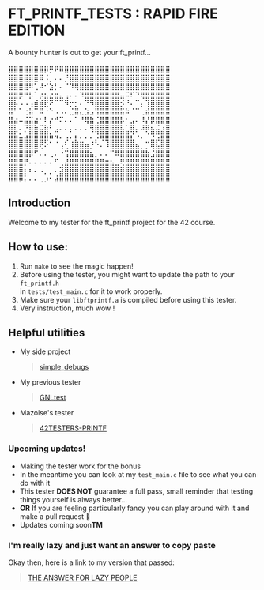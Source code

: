 # FT_PRINTF_TESTS : RAPID FIRE EDITION

A bounty hunter is out to get your ft_printf...\
\
⣿⣿⣿⣿⣿⣿⣿⡿⡛⠟⠿⣿⣿⣿⣿⣿⣿⣿⣿⣿⣿⣿⣿⣿⣿⣿⣿⣿⣿⣿⣿⣿\
⣿⣿⣿⣿⣿⣿⠿⠨⡀⠄⠄⡘⣿⣿⣿⣿⣿⣿⣿⣿⣿⣿⣿⣿⣿⣿⣿⣿⣿⣿⣿⣿\
⣿⣿⣿⣿⠿⢁⠼⠊⣱⡃⠄⠈⠹⢿⣿⣿⣿⣿⣿⣿⣿⣿⣿⣿⣿⣿⣿⣿⣿⣿⣿⣿\
⣿⣿⡿⠛⡧⠁⡴⣦⣔⣶⣄⢠⠄⠄⠹⣿⣿⣿⣿⣿⣿⣿⣤⠭⠏⠙⢿⣿⣿⣿⣿⣿\
⣿⡧⠠⠠⢠⣾⣾⣟⠝⠉⠉⠻⡒⡂⠄⠙⠻⣿⣿⣿⣿⣿⡪⠘⠄⠉⡄⢹⣿⣿⣿⣿\
⣿⠃⠁⢐⣷⠉⠿⠐⠑⠠⠠⠄⣈⣿⣄⣱⣠⢻⣿⣿⣿⣿⣯⠷⠈⠉⢀⣾⣿⣿⣿⣿\
⣿⣴⠤⣬⣭⣴⠂⠇⡔⠚⠍⠄⠄⠁⠘⢿⣷⢈⣿⣿⣿⣿⡧⠂⣠⠄⠸⡜⡿⣿⣿⣿\
⣿⣇⠄⡙⣿⣷⣭⣷⠃⣠⠄⠄⡄⠄⠄⠄⢻⣿⣿⣿⣿⣿⣧⣁⣿⡄⠼⡿⣦⣬⣰⣿\
⣿⣷⣥⣴⣿⣿⣿⣿⠷⠲⠄⢠⠄⡆⠄⠄⠄⡨⢿⣿⣿⣿⣿⣿⣎⠐⠄⠈⣙⣩⣿⣿\
⣿⣿⣿⣿⣿⣿⢟⠕⠁⠈⢠⢃⢸⣿⣿⣶⡘⠑⠄⠸⣿⣿⣿⣿⣿⣦⡀⡉⢿⣧⣿⣿\
⣿⣿⣿⣿⡿⠋⠄⠄⢀⠄⠐⢩⣿⣿⣿⣿⣦⡀⠄⠄⠉⠿⣿⣿⣿⣿⣿⣷⣨⣿⣿⣿\
⣿⣿⣿⡟⠄⠄⠄⠄⠄⠋⢀⣼⣿⣿⣿⣿⣿⣿⣿⣶⣦⣀⢟⣻⣿⣿⣿⣿⣿⣿⣿⣿\
⣿⣿⣿⡆⠆⠄⠠⡀⡀⠄⣽⣿⣿⣿⣿⣿⣿⣿⣿⣿⣿⣿⣿⣿⣿⣿⣿⣿⣿⣿⣿⣿\
⣿⣿⡿⡅⠄⠄⢀⡰⠂⣼⣿⣿⣿⣿⣿⣿⣿⣿⣿⣿⣿⣿⣿⣿⣿⣿⣿⣿⣿⣿⣿⣿

## Introduction

Welcome to my tester for the ft_printf project for the 42 course.

## How to use:

1. Run `make` to see the magic happen!
2. Before using the tester, you might want to update the path to your `ft_printf.h`\
in `tests/test_main.c` for it to work properly.
3. Make sure your `libftprintf.a` is compiled before using this tester.
4. Very instruction, much wow !

## Helpful utilities

- My side project
    > [simple_debugs](https://github.com/m4r11/simple_debug)
- My previous tester
    > [GNLtest](https://github.com/IamTheKaaZZ/GNLtest)
- Mazoise's tester
    > [42TESTERS-PRINTF](https://github.com/Mazoise/42TESTERS-PRINTF)

### Upcoming updates!

- Making the tester work for the bonus
- In the meantime you can look at my `test_main.c` file to see what you can do with it
- This tester **DOES NOT** guarantee a full pass, small reminder that testing things yourself is always better...
- **OR** If you are feeling particularly fancy you can play around with it and make a pull request 🤔
- Updates coming soon**TM**

### I'm really lazy and just want an answer to copy paste

Okay then, here is a link to my version that passed:
> [THE ANSWER FOR LAZY PEOPLE](https://www.youtube.com/watch?v=dQw4w9WgXcQ)
